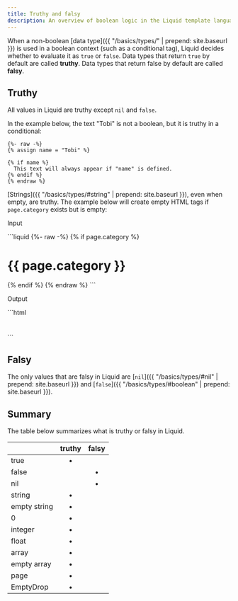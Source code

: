 ```yaml
---
title: Truthy and falsy
description: An overview of boolean logic in the Liquid template language.
---
```


When a non-boolean [data type]({{ "/basics/types/" | prepend: site.baseurl }}) is used in a boolean context (such as a conditional tag), Liquid decides whether to evaluate it as `true` or `false`. Data types that return `true` by default are called **truthy**. Data types that return false by default are called **falsy**.

## Truthy

All values in Liquid are truthy except `nil` and `false`.

In the example below, the text "Tobi" is not a boolean, but it is truthy in a conditional:

```liquid
{%- raw -%}
{% assign name = "Tobi" %}

{% if name %}
  This text will always appear if "name" is defined.
{% endif %}
{% endraw %}
```

[Strings]({{ "/basics/types/#string" | prepend: site.baseurl }}), even when empty, are truthy. The example below will create empty HTML tags if `page.category` exists but is empty:

<p class="code-label">Input</p>
```liquid
{%- raw -%}
{% if page.category %}
  <h1>{{ page.category }}</h1>
{% endif %}
{% endraw %}
```

<p class="code-label">Output</p>
```html
  <h1></h1>
```

## Falsy

The only values that are falsy in Liquid are [`nil`]({{ "/basics/types/#nil" | prepend: site.baseurl }}) and [`false`]({{ "/basics/types/#boolean" | prepend: site.baseurl }}).

## Summary

The table below summarizes what is truthy or falsy in Liquid.

|               | truthy        | falsy         |
| ------------- |:-------------:|:-------------:|
| true          | •             |               |
| false         |               | •             |
| nil           |               | •             |
| string        | •             |               |
| empty string  | •             |               |
| 0             | •             |               |
| integer       | •             |               |
| float         | •             |               |
| array         | •             |               |
| empty array   | •             |               |
| page          | •             |               |
| EmptyDrop     | •             |               |
